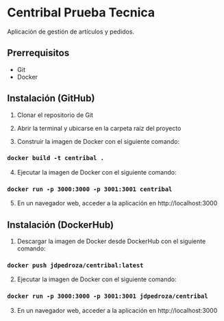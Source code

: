 # Centribal Prueba Tecnica

Aplicación de gestión de artículos y pedidos.

## Prerrequisitos

- Git
- Docker

## Instalación (GitHub)

1. Clonar el repositorio de Git

2. Abrir la terminal y ubicarse en la carpeta raíz del proyecto

3. Construir la imagen de Docker con el siguiente comando:

### `docker build -t centribal .`

4. Ejecutar la imagen de Docker con el siguiente comando:

### `docker run -p 3000:3000 -p 3001:3001 centribal`

5. En un navegador web, acceder a la aplicación en http://localhost:3000

## Instalación (DockerHub)

1. Descargar la imagen de Docker desde DockerHub con el siguiente comando:

### `docker push jdpedroza/centribal:latest`

2. Ejecutar la imagen de Docker con el siguiente comando:

### `docker run -p 3000:3000 -p 3001:3001 jdpedroza/centribal`

3. En un navegador web, acceder a la aplicación en http://localhost:3000
